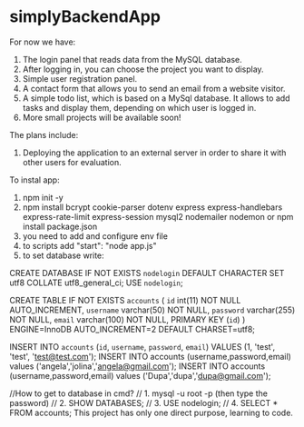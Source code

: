 # simplyBackendApp

For now we have:
1. The login panel that reads data from the MySQL database.
2. After logging in, you can choose the project you want to display.
3. Simple user registration panel.
4. A contact form that allows you to send an email from a website visitor.
5. A simple todo list, which is based on a MySql database. It allows to add tasks and display them, depending on which user is logged in.
6. More small projects will be available soon!


The plans include:
1. Deploying the application to an external server in order to share it with other users for evaluation.

To instal app:
1. npm init -y
2. npm install bcrypt cookie-parser dotenv express express-handlebars express-rate-limit express-session mysql2 nodemailer nodemon
    or npm install package.json
3. you need to add and configure env file
4. to scripts add "start": "node app.js"
5. to set database write:

CREATE DATABASE IF NOT EXISTS `nodelogin` DEFAULT CHARACTER SET utf8 COLLATE utf8_general_ci;
USE `nodelogin`;

CREATE TABLE IF NOT EXISTS `accounts` (
  `id` int(11) NOT NULL AUTO_INCREMENT,
  `username` varchar(50) NOT NULL,
  `password` varchar(255) NOT NULL,
  `email` varchar(100) NOT NULL,
  PRIMARY KEY (`id`)
) ENGINE=InnoDB AUTO_INCREMENT=2 DEFAULT CHARSET=utf8;

INSERT INTO `accounts` (`id`, `username`, `password`, `email`) VALUES (1, 'test', 'test', 'test@test.com');
INSERT INTO accounts (username,password,email) values ('angela','jolina','angela@gmail.com');
INSERT INTO accounts (username,password,email) values ('Dupa','dupa','dupa@gmail.com');

//How to get to database in cmd?
// 1. mysql -u root -p (then type the password)
// 2. SHOW DATABASES;
// 3. USE nodelogin;
// 4. SELECT * FROM accounts;
This project has only one direct purpose, learning to code.
